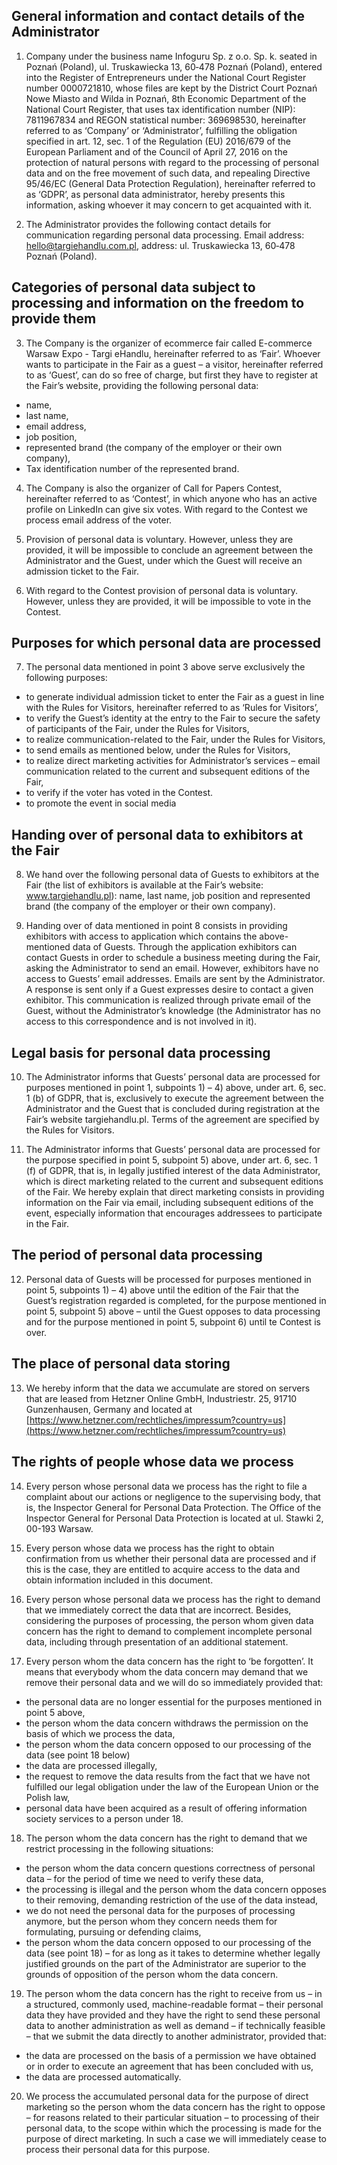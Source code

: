 
## General information and contact details of the Administrator

1. Company under the business name Infoguru Sp. z o.o. Sp. k. seated in Poznań (Poland), ul. Truskawiecka 13, 60‐478 Poznań (Poland), 
entered into the Register of Entrepreneurs under the National Court Register number 0000721810, 
whose files are kept by the District Court Poznań Nowe Miasto and Wilda in Poznań, 
8th Economic Department of the National Court Register, that uses tax identification number (NIP): 7811967834 and REGON statistical number: 369698530, 
hereinafter referred to as ‘Company’ or ‘Administrator’, fulfilling the obligation specified in art. 12, sec. 1 of the Regulation (EU) 2016/679 of the European Parliament and of the Council of April 27, 2016 on the protection of natural persons with regard to the processing of personal data and on the free movement of such data, 
and repealing Directive 95/46/EC (General Data Protection Regulation), hereinafter referred to as ‘GDPR’, as personal data administrator, 
hereby presents this information, asking whoever it may concern to get acquainted with it.

2. The Administrator provides the following contact details for communication regarding personal data processing. 
Email address: hello@targiehandlu.com.pl, address: ul. Truskawiecka 13, 60‐478 Poznań (Poland).

## Categories of personal data subject to processing and information on the freedom to provide them

3. The Company is the organizer of ecommerce fair called E-commerce Warsaw Expo - Targi eHandlu, 
hereinafter referred to as ‘Fair’. Whoever wants to participate in the Fair as a guest – a visitor, 
hereinafter referred to as ‘Guest’, can do so free of charge, but first they have to register at the Fair’s website, 
providing the following personal data:

* name,
* last name,
* email address,
* job position,
* represented brand (the company of the employer or their own company),
* Tax identification number of the represented brand.

4. The Company is also the organizer of Call for Papers Contest, hereinafter referred to as ‘Contest’, 
in which anyone who has an active profile on LinkedIn can give six votes. 
With regard to the Contest we process email address of the voter.

5. Provision of personal data is voluntary. However, unless they are provided, 
it will be impossible to conclude an agreement between the Administrator and the Guest, 
under which the Guest will receive an admission ticket to the Fair. 

6. With regard to the Contest provision of personal data is voluntary. 
However, unless they are provided, it will be impossible to vote in the Contest.

## Purposes for which personal data are processed

7. The personal data mentioned in point 3 above serve exclusively the following purposes:

* to generate individual admission ticket to enter the Fair as a guest in line with the Rules for Visitors, hereinafter referred to as ‘Rules for Visitors’,
* to verify the Guest’s identity at the entry to the Fair to secure the safety of participants of the Fair, under the Rules for Visitors,
* to realize communication-related to the Fair, under the Rules for Visitors,
* to send emails as mentioned below, under the Rules for Visitors,
* to realize direct marketing activities for Administrator’s services – email communication related to the current and subsequent editions of the Fair,
* to verify if the voter has voted in the Contest.
* to promote the event in social media

## Handing over of personal data to exhibitors at the Fair

8. We hand over the following personal data of Guests to exhibitors at the Fair (the list of exhibitors is available at the Fair’s website: www.targiehandlu.pl): 
name, last name, job position and represented brand (the company of the employer or their own company).

9. Handing over of data mentioned in point 8 consists in providing exhibitors with access to application which contains the above-mentioned data of Guests. 
Through the application exhibitors can contact Guests in order to schedule a business meeting during the Fair, asking the Administrator to send an email. 
However, exhibitors have no access to Guests’ email addresses. Emails are sent by the Administrator. 
A response is sent only if a Guest expresses desire to contact a given exhibitor. 
This communication is realized through private email of the Guest, without the Administrator’s knowledge (the Administrator has no access to this correspondence and is not involved in it).

## Legal basis for personal data processing

10. The Administrator informs that Guests’ personal data are processed for purposes mentioned in point 1, subpoints 1) – 4) above, under art. 6, sec. 1 (b) of GDPR, that is, exclusively to execute the agreement between the Administrator and the Guest that is concluded during registration at the Fair’s website targiehandlu.pl. Terms of the agreement are specified by the Rules for Visitors.

11. The Administrator informs that Guests’ personal data are processed for the purpose specified in point 5, subpoint 5) above, under art. 6, sec. 1 (f) of GDPR, that is, in legally justified interest of the data Administrator, which is direct marketing related to the current and subsequent editions of the Fair. 
We hereby explain that direct marketing consists in providing information on the Fair via email, including subsequent editions of the event, especially information that encourages addressees to participate in the Fair. 

## The period of personal data processing

12. Personal data of Guests will be processed for purposes mentioned in point 5, subpoints 1) – 4) above until the edition of the Fair that the Guest’s registration regarded is completed, for the purpose mentioned in point 5, subpoint 5) above – until the Guest opposes to data processing and for the purpose mentioned in point 5, subpoint 6) until te Contest is over. 

## The place of personal data storing 

13. We hereby inform that the data we accumulate are stored on servers that are leased from Hetzner Online GmbH, Industriestr. 25, 91710 Gunzenhausen, Germany and located at [https://www.hetzner.com/rechtliches/impressum?country=us](https://www.hetzner.com/rechtliches/impressum?country=us)

## The rights of people whose data we process

14. Every person whose personal data we process has the right to file a complaint about our actions or negligence to the supervising body, that is, the Inspector General for Personal Data Protection. 
The Office of the Inspector General for Personal Data Protection is located at ul. Stawki 2, 00-193 Warsaw.

15. Every person whose data we process has the right to obtain confirmation from us whether their personal data are processed and if this is the case, 
they are entitled to acquire access to the data and obtain information included in this document.

16. Every person whose personal data we process has the right to demand that we immediately correct the data that are incorrect. 
Besides, considering the purposes of processing, the person whom given data concern has the right to demand to complement incomplete personal data, including through presentation of an additional statement.

17. Every person whom the data concern has the right to ‘be forgotten’. 
It means that everybody whom the data concern may demand that we remove their personal data and we will do so immediately provided that:

* the personal data are no longer essential for the purposes mentioned in point 5 above,
* the person whom the data concern withdraws the permission on the basis of which we process the data,
* the person whom the data concern opposed to our processing of the data (see point 18 below)
* the data are processed illegally,
* the request to remove the data results from the fact that we have not fulfilled our legal obligation under the law of the European Union or the Polish law,
* personal data have been acquired as a result of offering information society services to a person under 18.

18. The person whom the data concern has the right to demand that we restrict processing in the following situations:

* the person whom the data concern questions correctness of personal data – for the period of time we need to verify these data,
* the processing is illegal and the person whom the data concern opposes to their removing, demanding restriction of the use of the data instead,
* we do not need the personal data for the purposes of processing anymore, but the person whom they concern needs them for formulating, pursuing or defending claims,
* the person whom the data concern opposed to our processing of the data (see point 18) – for as long as it takes to determine whether legally justified grounds on the part of the Administrator are superior to the grounds of opposition of the person whom the data concern.

19. The person whom the data concern has the right to receive from us – in a structured, commonly used, 
machine-readable format – their personal data they have provided and they have the right to send these personal data to another administration as well as demand – if technically feasible – that we submit the data directly to another administrator, provided that:

* the data are processed on the basis of a permission we have obtained or in order to execute an agreement that has been concluded with us,
* the data are processed automatically.

20. We process the accumulated personal data for the purpose of direct marketing so the person whom the data concern has the right to oppose – for reasons related to their particular situation – to processing of their personal data, to the scope within which the processing is made for the purpose of direct marketing. 
In such a case we will immediately cease to process their personal data for this purpose.